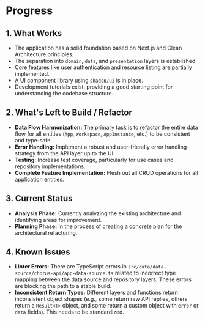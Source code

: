 # Progress

## 1. What Works

- The application has a solid foundation based on Next.js and Clean Architecture principles.
- The separation into `domain`, `data`, and `presentation` layers is established.
- Core features like user authentication and resource listing are partially implemented.
- A UI component library using `shadcn/ui` is in place.
- Development tutorials exist, providing a good starting point for understanding the codebase structure.

## 2. What's Left to Build / Refactor

- **Data Flow Harmonization:** The primary task is to refactor the entire data flow for all entities (`App`, `Workspace`, `AppInstance`, etc.) to be consistent and type-safe.
- **Error Handling:** Implement a robust and user-friendly error handling strategy from the API layer up to the UI.
- **Testing:** Increase test coverage, particularly for use cases and repository implementations.
- **Complete Feature Implementation:** Flesh out all CRUD operations for all application entities.

## 3. Current Status

- **Analysis Phase:** Currently analyzing the existing architecture and identifying areas for improvement.
- **Planning Phase:** In the process of creating a concrete plan for the architectural refactoring.

## 4. Known Issues

- **Linter Errors:** There are TypeScript errors in `src/data/data-source/chorus-api/app-data-source.ts` related to incorrect type mapping between the data source and repository layers. These errors are blocking the path to a stable build.
- **Inconsistent Return Types:** Different layers and functions return inconsistent object shapes (e.g., some return raw API replies, others return a `Result<T>` object, and some return a custom object with `error` or `data` fields). This needs to be standardized.

